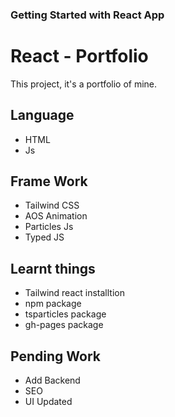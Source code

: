 ### Getting Started with React App
# React - Portfolio

This project, it's a portfolio of mine.

## Language
- HTML
- Js
## Frame Work 
- Tailwind CSS
- AOS Animation
- Particles Js
- Typed JS
## Learnt things
- Tailwind react installtion
- npm package 
- tsparticles package
- gh-pages package 

## Pending Work
- Add Backend
- SEO
- UI Updated
